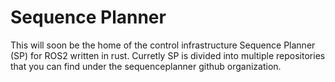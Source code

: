 # Sequence Planner
This will soon be the home of the control infrastructure Sequence Planner (SP) for ROS2 written in rust. Curretly SP is divided into multiple repositories that you can find under the sequenceplanner github organization.
